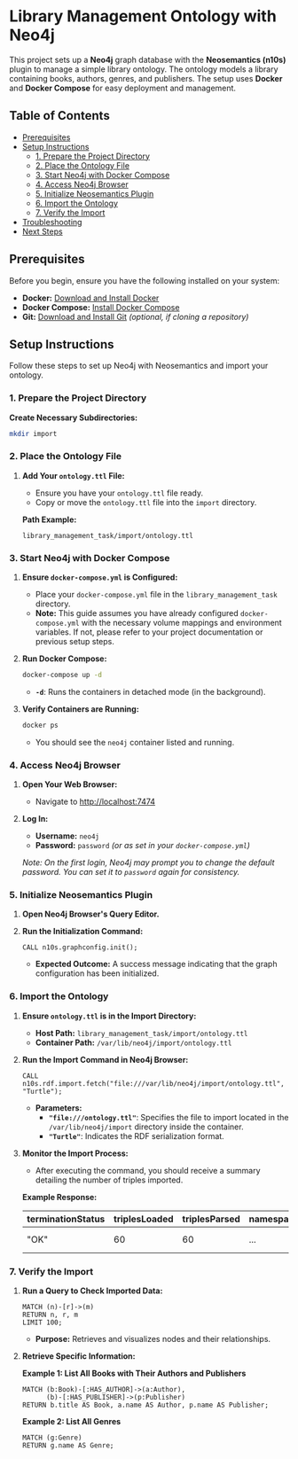 
# Library Management Ontology with Neo4j

This project sets up a **Neo4j** graph database with the **Neosemantics (n10s)** plugin to manage a simple library ontology. The ontology models a library containing books, authors, genres, and publishers. The setup uses **Docker** and **Docker Compose** for easy deployment and management.

## Table of Contents

- [Prerequisites](#prerequisites)
- [Setup Instructions](#setup-instructions)
  - [1. Prepare the Project Directory](#1-prepare-the-project-directory)
  - [2. Place the Ontology File](#2-place-the-ontology-file)
  - [3. Start Neo4j with Docker Compose](#3-start-neo4j-with-docker-compose)
  - [4. Access Neo4j Browser](#4-access-neo4j-browser)
  - [5. Initialize Neosemantics Plugin](#5-initialize-neosemantics-plugin)
  - [6. Import the Ontology](#6-import-the-ontology)
  - [7. Verify the Import](#7-verify-the-import)
- [Troubleshooting](#troubleshooting)
- [Next Steps](#next-steps)

## Prerequisites

Before you begin, ensure you have the following installed on your system:

- **Docker:** [Download and Install Docker](https://www.docker.com/get-started)
- **Docker Compose:** [Install Docker Compose](https://docs.docker.com/compose/install/)
- **Git:** [Download and Install Git](https://git-scm.com/downloads) *(optional, if cloning a repository)*

## Setup Instructions

Follow these steps to set up Neo4j with Neosemantics and import your ontology.

### 1. Prepare the Project Directory

   **Create Necessary Subdirectories:**

   ```bash
   mkdir import 
   ```

### 2. Place the Ontology File

1. **Add Your `ontology.ttl` File:**

   - Ensure you have your `ontology.ttl` file ready.
   - Copy or move the `ontology.ttl` file into the `import` directory.

   **Path Example:**

   ```
   library_management_task/import/ontology.ttl
   ```

### 3. Start Neo4j with Docker Compose

1. **Ensure `docker-compose.yml` is Configured:**

   - Place your `docker-compose.yml` file in the `library_management_task` directory.
   - **Note:** This guide assumes you have already configured `docker-compose.yml` with the necessary volume mappings and environment variables. If not, please refer to your project documentation or previous setup steps.

2. **Run Docker Compose:**

   ```bash
   docker-compose up -d
   ```

   - **`-d`**: Runs the containers in detached mode (in the background).

3. **Verify Containers are Running:**

   ```bash
   docker ps
   ```

   - You should see the `neo4j` container listed and running.

### 4. Access Neo4j Browser

1. **Open Your Web Browser:**

   - Navigate to [http://localhost:7474](http://localhost:7474)

2. **Log In:**

   - **Username:** `neo4j`
   - **Password:** `password` *(or as set in your `docker-compose.yml`)*

   *Note: On the first login, Neo4j may prompt you to change the default password. You can set it to `password` again for consistency.*

### 5. Initialize Neosemantics Plugin

1. **Open Neo4j Browser's Query Editor.**

2. **Run the Initialization Command:**

   ```cypher
   CALL n10s.graphconfig.init();
   ```

   - **Expected Outcome:** A success message indicating that the graph configuration has been initialized.

### 6. Import the Ontology

1. **Ensure `ontology.ttl` is in the Import Directory:**

   - **Host Path:** `library_management_task/import/ontology.ttl`
   - **Container Path:** `/var/lib/neo4j/import/ontology.ttl`

2. **Run the Import Command in Neo4j Browser:**

   ```cypher
   CALL n10s.rdf.import.fetch("file:///var/lib/neo4j/import/ontology.ttl", "Turtle");
   ```

   - **Parameters:**
     - **`"file:///ontology.ttl"`**: Specifies the file to import located in the `/var/lib/neo4j/import` directory inside the container.
     - **`"Turtle"`**: Indicates the RDF serialization format.

3. **Monitor the Import Process:**

   - After executing the command, you should receive a summary detailing the number of triples imported.

   **Example Response:**

   | terminationStatus | triplesLoaded | triplesParsed | namespaces | extraInfo | callParams    |
   |-------------------|---------------|----------------|------------|-----------|---------------|
   | "OK"              | 60            | 60             | ...        | ...       | {singleTx: false} |

### 7. Verify the Import

1. **Run a Query to Check Imported Data:**

   ```cypher
   MATCH (n)-[r]->(m)
   RETURN n, r, m
   LIMIT 100;
   ```

   - **Purpose:** Retrieves and visualizes nodes and their relationships.

2. **Retrieve Specific Information:**

   **Example 1: List All Books with Their Authors and Publishers**

   ```cypher
   MATCH (b:Book)-[:HAS_AUTHOR]->(a:Author),
         (b)-[:HAS_PUBLISHER]->(p:Publisher)
   RETURN b.title AS Book, a.name AS Author, p.name AS Publisher;
   ```

   **Example 2: List All Genres**

   ```cypher
   MATCH (g:Genre)
   RETURN g.name AS Genre;
   ```
